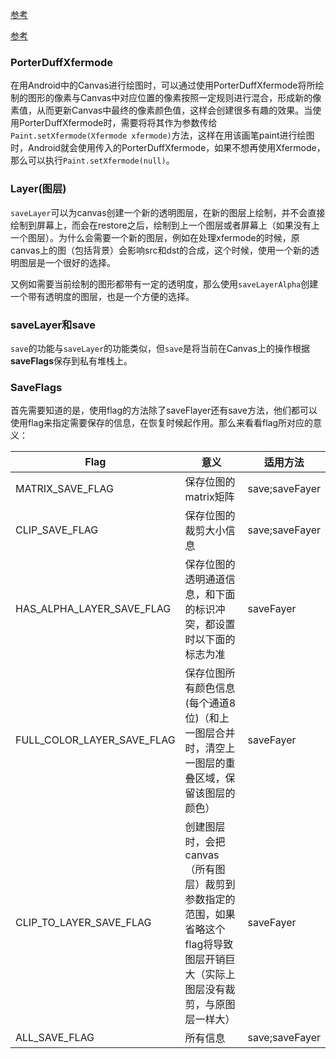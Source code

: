 [参考](http://blog.csdn.net/iispring/article/details/50472485)

[参考](http://blog.csdn.net/cquwentao/article/details/51423371)

### PorterDuffXfermode

在用Android中的Canvas进行绘图时，可以通过使用PorterDuffXfermode将所绘制的图形的像素与Canvas中对应位置的像素按照一定规则进行混合，形成新的像素值，从而更新Canvas中最终的像素颜色值，这样会创建很多有趣的效果。当使用PorterDuffXfermode时，需要将将其作为参数传给`Paint.setXfermode(Xfermode xfermode)`方法，这样在用该画笔paint进行绘图时，Android就会使用传入的PorterDuffXfermode，如果不想再使用Xfermode，那么可以执行`Paint.setXfermode(null)`。

### Layer(图层)

`saveLayer`可以为canvas创建一个新的透明图层，在新的图层上绘制，并不会直接绘制到屏幕上，而会在restore之后，绘制到上一个图层或者屏幕上（如果没有上一个图层）。为什么会需要一个新的图层，例如在处理xfermode的时候，原canvas上的图（包括背景）会影响src和dst的合成，这个时候，使用一个新的透明图层是一个很好的选择。

又例如需要当前绘制的图形都带有一定的透明度，那么使用`saveLayerAlpha`创建一个带有透明度的图层，也是一个方便的选择。

### saveLayer和save

`save`的功能与`saveLayer`的功能类似，但`save`是将当前在Canvas上的操作根据**saveFlags**保存到私有堆栈上。

### SaveFlags

首先需要知道的是，使用flag的方法除了saveFlayer还有save方法，他们都可以使用flag来指定需要保存的信息，在恢复时候起作用。那么来看看flag所对应的意义：

| Flag                       | 意义                                       | 适用方法           |
| -------------------------- | ---------------------------------------- | -------------- |
| MATRIX_SAVE_FLAG           | 保存位图的matrix矩阵                            | save;saveFayer |
| CLIP_SAVE_FLAG             | 保存位图的裁剪大小信息                              | save;saveFayer |
| HAS_ALPHA_LAYER_SAVE_FLAG  | 保存位图的透明通道信息，和下面的标识冲突，都设置时以下面的标志为准        | saveFayer      |
| FULL_COLOR_LAYER_SAVE_FLAG | 保存位图所有颜色信息(每个通道8位)（和上一图层合并时，清空上一图层的重叠区域，保留该图层的颜色） | saveFayer      |
| CLIP_TO_LAYER_SAVE_FLAG    | 创建图层时，会把canvas（所有图层）裁剪到参数指定的范围，如果省略这个flag将导致图层开销巨大（实际上图层没有裁剪，与原图层一样大） | saveFayer      |
| ALL_SAVE_FLAG              | 所有信息                                     | save;saveFayer |

